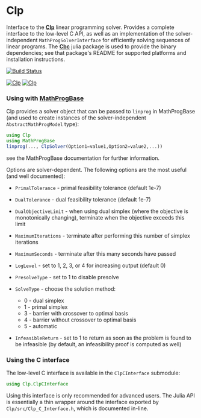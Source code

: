Clp
===

Interface to the **[Clp]** linear programming solver. Provides a complete interface to the low-level C API, as well as an implementation of the solver-independent ``MathProgSolverInterface`` for efficiently solving sequences of linear programs. The **[Cbc]** julia package is used to provide the binary dependencies; see that package's README for supported platforms and installation instructions.  

[![Build Status](https://travis-ci.org/JuliaOpt/Clp.jl.svg?branch=master)](https://travis-ci.org/JuliaOpt/Clp.jl)

[![Clp](http://pkg.julialang.org/badges/Clp_0.3.svg)](http://pkg.julialang.org/?pkg=Clp&ver=0.3)
[![Clp](http://pkg.julialang.org/badges/Clp_0.4.svg)](http://pkg.julialang.org/?pkg=Clp&ver=0.4)

[Clp]: https://projects.coin-or.org/Clp
[Cbc]: https://github.com/JuliaOpt/Cbc.jl

### Using with **[MathProgBase]**


Clp provides a solver object that can be passed to ``linprog`` in MathProgBase (and used to create instances of the solver-independent ``AbstractMathProgModel`` type):

```julia
using Clp
using MathProgBase
linprog(..., ClpSolver(Option1=value1,Option2=value2,...))
```

see the MathProgBase documentation for further information.

[MathProgBase]: https://github.com/JuliaOpt/MathProgBase.jl

Options are solver-dependent. The following options are the most useful (and well documented):

* ``PrimalTolerance`` - primal feasibility tolerance (default 1e-7)
* ``DualTolerance`` - dual feasibility tolerance (default 1e-7)
* ``DualObjectiveLimit`` - when using dual simplex (where the objective is monotonically changing), terminate when the objective exceeds this limit
* ``MaximumIterations`` - terminate after performing this number of simplex iterations
* ``MaximumSeconds`` - terminate after this many seconds have passed
* ``LogLevel`` - set to 1, 2, 3, or 4 for increasing output (default 0)
* ``PresolveType`` - set to 1 to disable presolve
* ``SolveType`` - choose the solution method:

    - 0 - dual simplex
	- 1 - primal simplex
	- 3 - barrier with crossover to optimal basis
	- 4 - barrier without crossover to optimal basis
	- 5 - automatic

* ``InfeasibleReturn`` - set to 1 to return as soon as the problem is found to be infeasible (by default, an infeasibility proof is computed as well)

### Using the C interface

The low-level C interface is available in the ``ClpCInterface`` submodule:
```julia
using Clp.ClpCInterface
```

Using this interface is only recommended for advanced users. The Julia API is essentially a thin wrapper around the interface exported by ``Clp/src/Clp_C_Interface.h``, which is documented in-line. 

